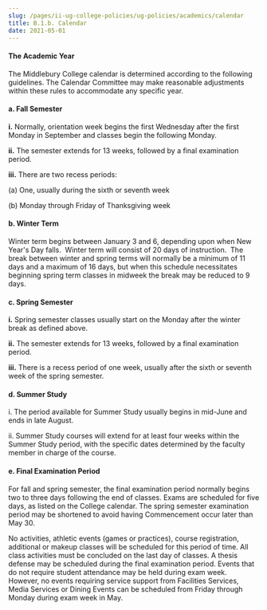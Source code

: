 ```yaml
---
slug: /pages/ii-ug-college-policies/ug-policies/academics/calendar
title: B.1.b. Calendar
date: 2021-05-01
---
```

#### **The Academic Year**

The Middlebury College calendar is determined according to the following guidelines. The Calendar Committee may make reasonable adjustments within these rules to accommodate any specific year.

#### **a. Fall Semester**

**i.** Normally, orientation week begins the first Wednesday after the first Monday in September and classes begin the following Monday.

**ii.** The semester extends for 13 weeks, followed by a final examination period.

**iii.** There are two recess periods:

(a) One, usually during the sixth or seventh week

(b) Monday through Friday of Thanksgiving week

#### **b. Winter Term**

Winter term begins between January 3 and 6, depending upon when New Year's Day falls.  Winter term will consist of 20 days of instruction.  The break between winter and spring terms will normally be a minimum of 11 days and a maximum of 16 days, but when this schedule necessitates beginning spring term classes in midweek the break may be reduced to 9 days.

#### **c. Spring Semester**

**i.** Spring semester classes usually start on the Monday after the winter break as defined above.

**ii.** The semester extends for 13 weeks, followed by a final examination period.

**iii.** There is a recess period of one week, usually after the sixth or seventh week of the spring semester.

#### **d. Summer Study**

i. The period available for Summer Study usually begins in mid-June and ends in late August.

ii. Summer Study courses will extend for at least four weeks within the Summer Study period, with the specific dates determined by the faculty member in charge of the course.

#### **e. Final Examination Period**

For fall and spring semester, the final examination period normally begins two to three days following the end of classes. Exams are scheduled for five days, as listed on the College calendar. The spring semester examination period may be shortened to avoid having Commencement occur later than May 30.

No activities, athletic events (games or practices), course registration, additional or makeup classes will be scheduled for this period of time. All class activities must be concluded on the last day of classes. A thesis defense may be scheduled during the final examination period. Events that do not require student attendance may be held during exam week. However, no events requiring service support from Facilities Services, Media Services or Dining Events can be scheduled from Friday through Monday during exam week in May.